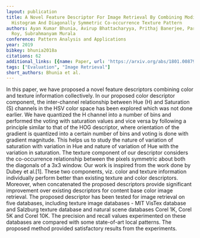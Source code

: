 ```yaml
---
layout: publication
title: A Novel Feature Descriptor For Image Retrieval By Combining Modified Color
  Histogram And Diagonally Symmetric Co-occurrence Texture Pattern
authors: Ayan Kumar Bhunia, Avirup Bhattacharyya, Prithaj Banerjee, Partha Pratim
  Roy, Subrahmanyam Murala
conference: Pattern Analysis and Applications
year: 2019
bibkey: bhunia2018a
citations: 62
additional_links: [{name: Paper, url: 'https://arxiv.org/abs/1801.00879'}]
tags: ["Evaluation", "Image Retrieval"]
short_authors: Bhunia et al.
---
```

In this paper, we have proposed a novel feature descriptors combining color
and texture information collectively. In our proposed color descriptor
component, the inter-channel relationship between Hue (H) and Saturation (S)
channels in the HSV color space has been explored which was not done earlier.
We have quantized the H channel into a number of bins and performed the voting
with saturation values and vice versa by following a principle similar to that
of the HOG descriptor, where orientation of the gradient is quantized into a
certain number of bins and voting is done with gradient magnitude. This helps
us to study the nature of variation of saturation with variation in Hue and
nature of variation of Hue with the variation in saturation. The texture
component of our descriptor considers the co-occurrence relationship between
the pixels symmetric about both the diagonals of a 3x3 window. Our work is
inspired from the work done by Dubey et al.[1]. These two components, viz.
color and texture information individually perform better than existing texture
and color descriptors. Moreover, when concatenated the proposed descriptors
provide significant improvement over existing descriptors for content base
color image retrieval. The proposed descriptor has been tested for image
retrieval on five databases, including texture image databases - MIT VisTex
database and Salzburg texture database and natural scene databases Corel 1K,
Corel 5K and Corel 10K. The precision and recall values experimented on these
databases are compared with some state-of-art local patterns. The proposed
method provided satisfactory results from the experiments.